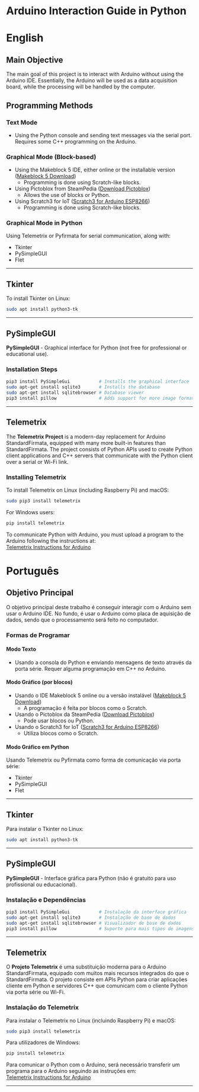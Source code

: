 # Arduino Interaction Guide in Python

# English

## Main Objective
The main goal of this project is to interact with Arduino without using the Arduino IDE. Essentially, the Arduino will be used as a data acquisition board, while the processing will be handled by the computer.

## Programming Methods

### Text Mode
- Using the Python console and sending text messages via the serial port. Requires some C++ programming on the Arduino.

### Graphical Mode (Block-based)
- Using the Makeblock 5 IDE, either online or the installable version ([Makeblock 5 Download](https://mblock.makeblock.com/en/download/))
  - Programming is done using Scratch-like blocks.
- Using Pictoblox from SteamPedia ([Download Pictoblox](https://thestempedia.com/product/pictoblox/download-pictoblox/?srsltid=AfmBOooYXyUIbJEarqKEskAzFW4EOpinY3Kp4YHRrTF6BX2xIY14gcP9))
  - Allows the use of blocks or Python.
- Using Scratch3 for IoT ([Scratch3 for Arduino ESP8266](https://github.com/labF212/Scratch3-for-Arduino-ESP8266))
  - Programming is done using Scratch-like blocks.

### Graphical Mode in Python
Using Telemetrix or Pyfirmata for serial communication, along with:
- Tkinter
- PySimpleGUI
- Flet

---

## Tkinter
To install Tkinter on Linux:

```bash
sudo apt install python3-tk
```

---

## PySimpleGUI
**PySimpleGUI** - Graphical interface for Python (not free for professional or educational use).

### Installation Steps

```bash
pip3 install PySimpleGui           # Installs the graphical interface
sudo apt-get install sqlite3       # Installs the database
sudo apt-get install sqlitebrowser # Database viewer
pip3 install pillow                # Adds support for more image formats to PySimpleGui
```

---

## Telemetrix
The **Telemetrix Project** is a modern-day replacement for Arduino StandardFirmata, equipped with many more built-in features than StandardFirmata. The project consists of Python APIs used to create Python client applications and C++ servers that communicate with the Python client over a serial or Wi-Fi link.

### Installing Telemetrix

To install Telemetrix on Linux (including Raspberry Pi) and macOS:

```bash
sudo pip3 install telemetrix
```

For Windows users:

```bash
pip install telemetrix
```

To communicate Python with Arduino, you must upload a program to the Arduino following the instructions at:  
[Telemetrix Instructions for Arduino](https://mryslab.github.io/telemetrix/telemetrix4arduino/)

# Português

## Objetivo Principal
O objetivo principal deste trabalho é conseguir interagir com o Arduino sem usar o Arduino IDE. No fundo, é usar o Arduino como placa de aquisição de dados, sendo que o processamento será feito no computador.

### Formas de Programar

#### Modo Texto
- Usando a consola do Python e enviando mensagens de texto através da porta série. Requer alguma programação em C++ no Arduino.

#### Modo Gráfico (por blocos)
- Usando o IDE Makeblock 5 online ou a versão instalável ([Makeblock 5 Download](https://mblock.makeblock.com/en/download/))
  - A programação é feita por blocos como o Scratch.
- Usando o Pictoblox da SteamPedia ([Download Pictoblox](https://thestempedia.com/product/pictoblox/download-pictoblox/?srsltid=AfmBOooYXyUIbJEarqKEskAzFW4EOpinY3Kp4YHRrTF6BX2xIY14gcP9))
  - Pode usar blocos ou Python.
- Usando o Scratch3 for IoT ([Scratch3 for Arduino ESP8266](https://github.com/labF212/Scratch3-for-Arduino-ESP8266))
  - Utiliza blocos como o Scratch.

#### Modo Gráfico em Python
Usando Telemetrix ou Pyfirmata como forma de comunicação via porta série:
- Tkinter
- PySimpleGUI
- Flet

---

## Tkinter
Para instalar o Tkinter no Linux:

```bash
sudo apt install python3-tk
```

---

## PySimpleGUI
**PySimpleGUI** - Interface gráfica para Python (não é gratuito para uso profissional ou educacional).

### Instalação e Dependências

```bash
pip3 install PySimpleGui           # Instalação da interface gráfica
sudo apt-get install sqlite3       # Instalação de base de dados
sudo apt-get install sqlitebrowser # Visualizador de base de dados
pip3 install pillow                # Suporte para mais tipos de imagens no PySimpleGui
```

---

## Telemetrix
O **Projeto Telemetrix** é uma substituição moderna para o Arduino StandardFirmata, equipado com muitos mais recursos integrados do que o StandardFirmata. O projeto consiste em APIs Python para criar aplicações cliente em Python e servidores C++ que comunicam com o cliente Python via porta série ou Wi-Fi.

### Instalação do Telemetrix

Para instalar o Telemetrix no Linux (incluindo Raspberry Pi) e macOS:

```bash
sudo pip3 install telemetrix
```

Para utilizadores de Windows:

```bash
pip install telemetrix
```

Para comunicar o Python com o Arduino, será necessário transferir um programa para o Arduino seguindo as instruções em:  
[Telemetrix Instructions for Arduino](https://mryslab.github.io/telemetrix/telemetrix4arduino/)

---














